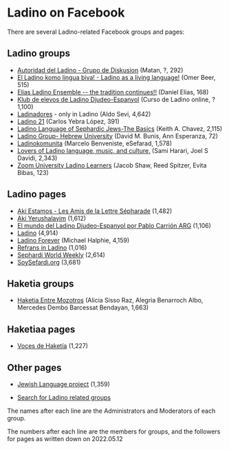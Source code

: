 # Ladino on Facebook

There are several Ladino-related Facebook groups and pages:

## Ladino groups

* [Autoridad del Ladino - Grupo de Diskusion](https://www.facebook.com/groups/212165062180457/) (Matan, ?, 292)
* [El Ladino komo lingua biva! - Ladino as a living language!](https://www.facebook.com/groups/1724466381129735/) (Omer Beer, 515)
* [Elias Ladino Ensemble -- the tradition continues!!](https://www.facebook.com/groups/248101815243555/) (Daniel Elias, 168)
* [Klub de elevos de Ladino Djudeo-Espanyol](https://www.facebook.com/groups/KlubDeElevosDeLadino/) (Curso de Ladino online, ? 1,100)
* [Ladinadores](https://www.facebook.com/groups/ladinadores/) - only in Ladino (Aldo Sevi, 4,642)
* [Ladino 21](https://www.facebook.com/groups/825903231391921/) (Carlos Yebra López, 391)
* [Ladino Language of Sephardic Jews-The Basics](https://www.facebook.com/groups/919933981429469/) (Keith A. Chavez, 2,115)
* [Ladino Group- Hebrew University](https://www.facebook.com/groups/692672490834218/) (David M. Bunis, Ann Esperanza, 72)
* [Ladinokomunita](https://www.facebook.com/groups/134020069974997/) (Marcelo Benveniste, eSefarad, 1,578)
* [Lovers of Ladino language, music, and culture.](https://www.facebook.com/groups/2213793287/) (Sami Harari, Joel S Davidi, 2,343)
* [Zoom University Ladino Learners](https://www.facebook.com/groups/2416437988456841/) (Jacob Shaw, Reed Spitzer, Evita Bibas, 123)

## Ladino pages

* [Aki Estamos - Les Amis de la Lettre Sépharade](https://www.facebook.com/AkiestamosAALS) (1,482)
* [Aki Yerushalayim](https://www.facebook.com/Aki.Yerushalayim) (1,612)
* [El mundo del Ladino Djudeo-Espanyol por Pablo Carrión ARG](https://www.facebook.com/The.World.Of.Ladino.Speakers/) (1,106)
* [Ladino](https://www.facebook.com/Ladino-%D7%9C%D7%90%D7%93%D7%99%D7%A0%D7%95-515267728561389/) (4,914)
* [Ladino Forever](https://www.facebook.com/ladinoforever/) (Michael Halphie, 4,159)
* [Refrans in Ladino](https://www.facebook.com/refranmentirozonoay/) (1,016)
* [Sephardi World Weekly](https://www.facebook.com/SephardiWorldWeekly/) (2,614)
* [SoySefardi.org](https://www.facebook.com/SoySefardi.org/) (3,681)

## Haketia groups

* [Haketia Entre Mozotros](https://www.facebook.com/groups/101379943379765/) (Alicia Sisso Raz, Alegria Benarroch Albo, Mercedes Dembo Barcessat Bendayan, 1,663)

## Haketiaa pages

* [Voces de Haketía](https://www.facebook.com/vocesdehaketia/) (1,227)

## Other pages

* [Jewish Language project](https://www.facebook.com/Jewish-Language-Project-105141091047892/) (1,359)

* [Search for Ladino related groups](https://www.facebook.com/search/groups/?q=ladino)


The names after each line are the Administrators and Moderators of each group.

The numbers after each line are the members for groups, and the followers for pages as written down on 2022.05.12
